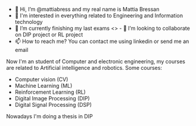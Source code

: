 - 👋 Hi, I’m @mattiabress and my real name is Mattia Bressan
- 👀 I'm interested in everything related to Engineering and Information technology
- 🌱 I’m currently finishing my last exams
<> - 💞️ I’m looking to collaborate on DIP project or RL project 
- 📫 How to reach me? You can contact me using linkedin or send me an email

Now I'm an student of Computer and electronic engineering, my courses are related to Artificial intelligence and robotics. 
Some courses:

- Computer vision (CV)
- Machine Learning (ML)
- Reinforcement Learning (RL)
- Digital Image Processing (DIP)
- Digital Signal Processing (DSP)

Nowadays I'm doing a thesis in DIP 

<!---
mattiabress/mattiabress is a ✨ special ✨ repository because its `README.md` (this file) appears on your GitHub profile.
You can click the Preview link to take a look at your changes.
--->
